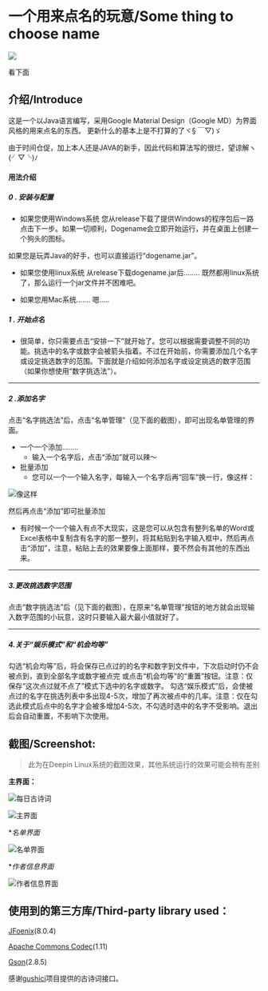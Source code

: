 # 一个用来点名的玩意/Some thing to choose name

![ ](https://github.com/eatenid/dogename/raw/master/top.png)

看下面


## 介绍/Introduce
这是一个以Java语言编写，采用Google Material Design（Google MD）为界面风格的用来点名的东西。
更新什么的基本上是不打算的了ヾ§ ￣▽)ゞ

由于时间仓促，加上本人还是JAVA的新手，因此代码和算法写的很烂，望谅解ヽ(╯▽╰)ﾉ

#### 用法介绍
##### 0 . 安装与配置

+ 如果您使用Windows系统
您从release下载了提供Windows的程序包后一路点击下一步。如果一切顺利，Dogename会立即开始运行，并在桌面上创建一个狗头的图标。
	

如果您是玩弄Java的好手，也可以直接运行“dogename.jar”。

+ 如果您使用linux系统
从release下载dogename.jar后........
既然都用linux系统了，那么运行一个jar文件并不困难吧。

+ 如果您用Mac系统.......
嗯.....
##### 1 . 开始点名
+ 
     很简单，你只需要点击“安排一下”就开始了。您可以根据需要调整不同的功能。挑选中的名字或数字会被箭头指着。不过在开始前，你需要添加几个名字或设定挑选数字的范围。下面就是介绍如何添加名字或设定挑选的数字范围（如果你想使用“数字挑选法”）。
----
##### 2 .添加名字

点击“名字挑选法”后，点击“名单管理”（见下面的截图），即可出现名单管理的界面。

+ 一个一个添加........
    + 输入一个名字后，点击“添加”就可以辣～
+ 批量添加
    + 您可以一个一个输入名字，每输入一个名字后再“回车”换一行，像这样：

![像这样](https://github.com/eatenid/dogename/raw/master/exmaple.png)

   然后再点击“添加”即可批量添加

   + 有时候一个一个输入有点不大现实，这是您可以从包含有整列名单的Word或Excel表格中复制含有名字的那一整列，将其粘贴到名字输入框中，然后再点击“添加”，注意，粘贴上去的效果要像上面那样，要不然会有其他的东西出来。

----

##### 3.更改挑选数字范围
点击“数字挑选法”后（见下面的截图），在原来“名单管理”按钮的地方就会出现输入数字范围的小玩意，这时只要输入最大最小值就好了。

----

##### 4.关于“娱乐模式”和“机会均等”
勾选“机会均等”后，将会保存已点过的的名字和数字到文件中，下次启动时仍不会被点到，直到全部名字或数字被点完 或点击“机会均等”的“重置”按钮。注意：仅保存“这次点过就不点了”模式下选中的名字或数字。
勾选“娱乐模式”后，会使被点过的名字在挑选列表中多出现4-5次，增加了再次被点中的几率。注意：仅在勾选此模式后点中的名字才会被多增加4-5次，不勾选时选中的名字不受影响。退出后会自动重置，不影响下次使用。

## 截图/Screenshot:

>此为在Deepin Linux系统的截图效果，其他系统运行的效果可能会稍有差别

**主界面：**

![每日古诗词](https://github.com/eatenid/dogename/raw/master/main_gushici.png)

![主界面](https://github.com/eatenid/dogename/raw/master/screenshot_main.png)

**名单界面*

![名单界面](https://github.com/eatenid/dogename/raw/master/screenshot_namepane.png)

**作者信息界面*

![作者信息界面](https://github.com/eatenid/dogename/raw/master/screenshot_info.png)


## 使用到的第三方库/Third-party library used：


[JFoenix](https://github.com/jfoenixadmin/JFoenix)(8.0.4)


[Apache Commons Codec](http://commons.apache.org/proper/commons-codec/)(1.11)


[Gson](https://github.com/google/gson)(2.8.5)


感谢[gushici](https://github.com/xenv/gushici/ "gushici")项目提供的古诗词接口。


